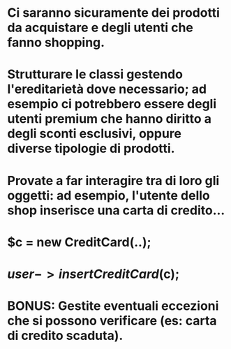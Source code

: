 # Ci saranno sicuramente dei prodotti da acquistare e degli utenti che fanno shopping.

# Strutturare le classi gestendo l'ereditarietà dove necessario; ad esempio ci potrebbero essere degli utenti premium che hanno diritto a degli sconti esclusivi, oppure diverse tipologie di prodotti.

# Provate a far interagire tra di loro gli oggetti: ad esempio, l'utente dello shop inserisce una carta di credito...
   # $c = new CreditCard(..);
   # $user->insertCreditCard($c);

# BONUS: Gestite eventuali eccezioni che si possono verificare (es: carta di credito scaduta).